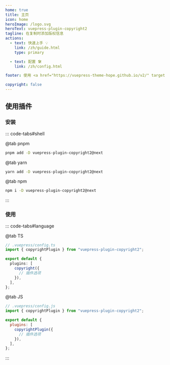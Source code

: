 ```yaml
---
home: true
title: 主页
icon: home
heroImage: /logo.svg
heroText: vuepress-plugin-copyright2
tagline: 在复制时添加版权信息
actions:
  - text: 快速上手 💡
    link: /zh/guide.html
    type: primary

  - text: 配置 🛠
    link: /zh/config.html

footer: 使用 <a href="https://vuepress-theme-hope.github.io/v2/" target="_blank">VuePress Theme Hope</a> 主题 | MIT 协议, 版权所有 © 2019-present Mr.Hope

copyright: false
---
```


## 使用插件

### 安装

::: code-tabs#shell

@tab pnpm

```bash
pnpm add -D vuepress-plugin-copyright2@next
```

@tab yarn

```bash
yarn add -D vuepress-plugin-copyright2@next
```

@tab npm

```bash
npm i -D vuepress-plugin-copyright2@next
```

:::

### 使用

::: code-tabs#language

@tab TS

```ts
// .vuepress/config.ts
import { copyrightPlugin } from "vuepress-plugin-copyright2";

export default {
  plugins: [
    copyright({
      // 插件选项
    }),
  ],
};
```

@tab JS

```js
// .vuepress/config.js
import { copyrightPlugin } from "vuepress-plugin-copyright2";

export default {
  plugins: [
    copyrightPlugin({
      // 插件选项
    }),
  ],
};
```

:::
